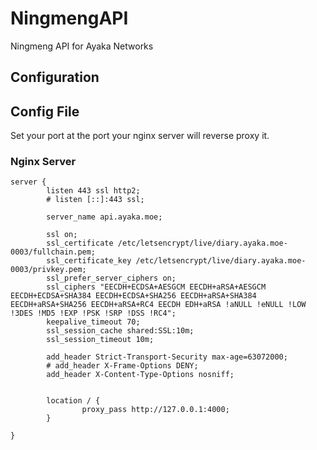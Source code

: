 # NingmengAPI
Ningmeng API for Ayaka Networks

## Configuration

## Config File

Set your port at the port your nginx server will reverse proxy it.

### Nginx Server

```
server {
        listen 443 ssl http2;
        # listen [::]:443 ssl;

        server_name api.ayaka.moe;

        ssl on;
        ssl_certificate /etc/letsencrypt/live/diary.ayaka.moe-0003/fullchain.pem;
        ssl_certificate_key /etc/letsencrypt/live/diary.ayaka.moe-0003/privkey.pem;
        ssl_prefer_server_ciphers on;
        ssl_ciphers "EECDH+ECDSA+AESGCM EECDH+aRSA+AESGCM EECDH+ECDSA+SHA384 EECDH+ECDSA+SHA256 EECDH+aRSA+SHA384 EECDH+aRSA+SHA256 EECDH+aRSA+RC4 EECDH EDH+aRSA !aNULL !eNULL !LOW !3DES !MD5 !EXP !PSK !SRP !DSS !RC4";
        keepalive_timeout 70;
        ssl_session_cache shared:SSL:10m;
        ssl_session_timeout 10m;

        add_header Strict-Transport-Security max-age=63072000;
        # add_header X-Frame-Options DENY;
        add_header X-Content-Type-Options nosniff;


        location / {
                proxy_pass http://127.0.0.1:4000;
        }

}
```